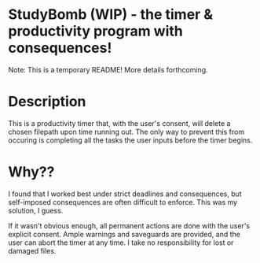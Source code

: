 # StudyBomb (WIP) - the timer & productivity program with consequences!
Note: This is a temporary README! More details forthcoming.


# Description
This is a productivity timer that, with the user's consent, will delete a chosen filepath upon time running out. The only way to prevent this from occuring is completing all the tasks the user inputs before the timer begins.

# Why??
I found that I worked best under strict deadlines and consequences, but self-imposed consequences are often difficult to enforce. This was my solution, I guess.

If it wasn't obvious enough, all permanent actions are done with the user's explicit consent. Ample warnings and saveguards are provided, and the user can abort the timer at any time. I take no responsibility for lost or damaged files.
